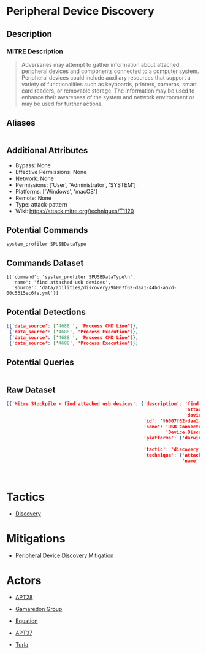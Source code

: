 
# Peripheral Device Discovery

## Description

### MITRE Description

> Adversaries may attempt to gather information about attached peripheral devices and components connected to a computer system. Peripheral devices could include auxiliary resources that support a variety of functionalities such as keyboards, printers, cameras, smart card readers, or removable storage. The information may be used to enhance their awareness of the system and network environment or may be used for further actions.

## Aliases

```

```

## Additional Attributes

* Bypass: None
* Effective Permissions: None
* Network: None
* Permissions: ['User', 'Administrator', 'SYSTEM']
* Platforms: ['Windows', 'macOS']
* Remote: None
* Type: attack-pattern
* Wiki: https://attack.mitre.org/techniques/T1120

## Potential Commands

```
system_profiler SPUSBDataType
```

## Commands Dataset

```
[{'command': 'system_profiler SPUSBDataType\n',
  'name': 'find attached usb devices',
  'source': 'data/abilities/discovery/9b007f62-daa1-44bd-a57d-00c5315ec6fe.yml'}]
```

## Potential Detections

```json
[{'data_source': ['4688 ', 'Process CMD Line']},
 {'data_source': ['4688', 'Process Execution']},
 {'data_source': ['4688 ', 'Process CMD Line']},
 {'data_source': ['4688', 'Process Execution']}]
```

## Potential Queries

```json

```

## Raw Dataset

```json
[{'Mitre Stockpile - find attached usb devices': {'description': 'find '
                                                                 'attached usb '
                                                                 'devices',
                                                  'id': '9b007f62-daa1-44bd-a57d-00c5315ec6fe',
                                                  'name': 'USB Connected '
                                                          'Device Discovery',
                                                  'platforms': {'darwin': {'sh': {'command': 'system_profiler '
                                                                                             'SPUSBDataType\n'}}},
                                                  'tactic': 'discovery',
                                                  'technique': {'attack_id': 'T1120',
                                                                'name': 'Peripheral '
                                                                        'Device '
                                                                        'Discovery'}}}]
```

# Tactics


* [Discovery](../tactics/Discovery.md)


# Mitigations


* [Peripheral Device Discovery Mitigation](../mitigations/Peripheral-Device-Discovery-Mitigation.md)


# Actors


* [APT28](../actors/APT28.md)

* [Gamaredon Group](../actors/Gamaredon-Group.md)
    
* [Equation](../actors/Equation.md)
    
* [APT37](../actors/APT37.md)
    
* [Turla](../actors/Turla.md)
    
